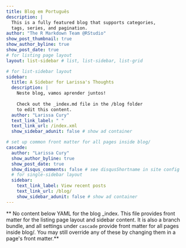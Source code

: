 ```yaml
---
title: Blog em Português
description: |
  This is a fully featured blog that supports categories, 
  tags, series, and pagination.
author: "The R Markdown Team @RStudio"
show_post_thumbnail: true
show_author_byline: true
show_post_date: true
# for listing page layout
layout: list-sidebar # list, list-sidebar, list-grid

# for list-sidebar layout
sidebar: 
  title: A Sidebar for Larissa's Thoughts
  description: |
    Neste blog, vamos aprender juntos!
    
    Check out the _index.md file in the /blog folder 
    to edit this content. 
  author: "Larissa Cury"
  text_link_label: " "
  text_link_url: /index.xml
  show_sidebar_adunit: false # show ad container

# set up common front matter for all pages inside blog/
cascade:
  author: "Larissa Cury"
  show_author_byline: true
  show_post_date: true
  show_disqus_comments: false # see disqusShortname in site config
  # for single-sidebar layout
  sidebar:
    text_link_label: View recent posts
    text_link_url: /blog/
    show_sidebar_adunit: false # show ad container
---
```


** No content below YAML for the blog _index. This file provides front matter for the listing page layout and sidebar content. It is also a branch bundle, and all settings under `cascade` provide front matter for all pages inside blog/. You may still override any of these by changing them in a page's front matter.**
